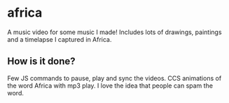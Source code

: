 # africa
A music video for some music I made! Includes lots of drawings, paintings and a timelapse I captured in Africa.

## How is it done?
Few JS commands to pause, play and sync the videos.
CCS animations of the word Africa with mp3 play.
I love the idea that people can spam the word.